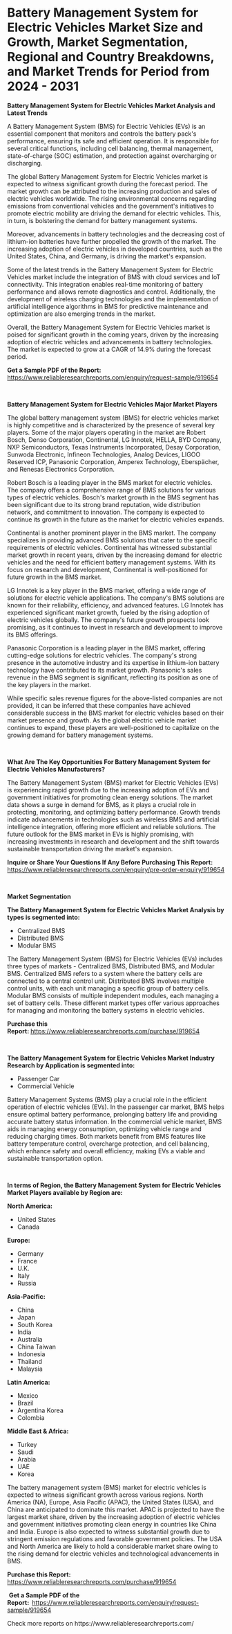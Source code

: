 <p><h1>Battery Management System for Electric Vehicles Market Size and Growth, Market Segmentation, Regional and Country Breakdowns, and Market Trends for Period from 2024 -  2031</h1></p><p><strong>Battery Management System for Electric Vehicles Market Analysis and Latest Trends</strong></p>
<p><p>A Battery Management System (BMS) for Electric Vehicles (EVs) is an essential component that monitors and controls the battery pack's performance, ensuring its safe and efficient operation. It is responsible for several critical functions, including cell balancing, thermal management, state-of-charge (SOC) estimation, and protection against overcharging or discharging.</p><p>The global Battery Management System for Electric Vehicles market is expected to witness significant growth during the forecast period. The market growth can be attributed to the increasing production and sales of electric vehicles worldwide. The rising environmental concerns regarding emissions from conventional vehicles and the government's initiatives to promote electric mobility are driving the demand for electric vehicles. This, in turn, is bolstering the demand for battery management systems.</p><p>Moreover, advancements in battery technologies and the decreasing cost of lithium-ion batteries have further propelled the growth of the market. The increasing adoption of electric vehicles in developed countries, such as the United States, China, and Germany, is driving the market's expansion.</p><p>Some of the latest trends in the Battery Management System for Electric Vehicles market include the integration of BMS with cloud services and IoT connectivity. This integration enables real-time monitoring of battery performance and allows remote diagnostics and control. Additionally, the development of wireless charging technologies and the implementation of artificial intelligence algorithms in BMS for predictive maintenance and optimization are also emerging trends in the market.</p><p>Overall, the Battery Management System for Electric Vehicles market is poised for significant growth in the coming years, driven by the increasing adoption of electric vehicles and advancements in battery technologies. The market is expected to grow at a CAGR of 14.9% during the forecast period.</p></p>
<p><strong>Get a Sample PDF of the Report:&nbsp;</strong> <a href="https://www.reliableresearchreports.com/enquiry/request-sample/919654">https://www.reliableresearchreports.com/enquiry/request-sample/919654</a></p>
<p>&nbsp;</p>
<p><strong>Battery Management System for Electric Vehicles Major Market Players</strong></p>
<p><p>The global battery management system (BMS) for electric vehicles market is highly competitive and is characterized by the presence of several key players. Some of the major players operating in the market are Robert Bosch, Denso Corporation, Continental, LG Innotek, HELLA, BYD Company, NXP Semiconductors, Texas Instruments Incorporated, Desay Corporation, Sunwoda Electronic, Infineon Technologies, Analog Devices, LIGOO Reserved ICP, Panasonic Corporation, Amperex Technology, Eberspächer, and Renesas Electronics Corporation.</p><p>Robert Bosch is a leading player in the BMS market for electric vehicles. The company offers a comprehensive range of BMS solutions for various types of electric vehicles. Bosch's market growth in the BMS segment has been significant due to its strong brand reputation, wide distribution network, and commitment to innovation. The company is expected to continue its growth in the future as the market for electric vehicles expands.</p><p>Continental is another prominent player in the BMS market. The company specializes in providing advanced BMS solutions that cater to the specific requirements of electric vehicles. Continental has witnessed substantial market growth in recent years, driven by the increasing demand for electric vehicles and the need for efficient battery management systems. With its focus on research and development, Continental is well-positioned for future growth in the BMS market.</p><p>LG Innotek is a key player in the BMS market, offering a wide range of solutions for electric vehicle applications. The company's BMS solutions are known for their reliability, efficiency, and advanced features. LG Innotek has experienced significant market growth, fueled by the rising adoption of electric vehicles globally. The company's future growth prospects look promising, as it continues to invest in research and development to improve its BMS offerings.</p><p>Panasonic Corporation is a leading player in the BMS market, offering cutting-edge solutions for electric vehicles. The company's strong presence in the automotive industry and its expertise in lithium-ion battery technology have contributed to its market growth. Panasonic's sales revenue in the BMS segment is significant, reflecting its position as one of the key players in the market.</p><p>While specific sales revenue figures for the above-listed companies are not provided, it can be inferred that these companies have achieved considerable success in the BMS market for electric vehicles based on their market presence and growth. As the global electric vehicle market continues to expand, these players are well-positioned to capitalize on the growing demand for battery management systems.</p></p>
<p>&nbsp;</p>
<p><strong>What Are The Key Opportunities For Battery Management System for Electric Vehicles Manufacturers?</strong></p>
<p><p>The Battery Management System (BMS) market for Electric Vehicles (EVs) is experiencing rapid growth due to the increasing adoption of EVs and government initiatives for promoting clean energy solutions. The market data shows a surge in demand for BMS, as it plays a crucial role in protecting, monitoring, and optimizing battery performance. Growth trends indicate advancements in technologies such as wireless BMS and artificial intelligence integration, offering more efficient and reliable solutions. The future outlook for the BMS market in EVs is highly promising, with increasing investments in research and development and the shift towards sustainable transportation driving the market's expansion.</p></p>
<p><strong>Inquire or Share Your Questions If Any Before Purchasing This Report:</strong> <a href="https://www.reliableresearchreports.com/enquiry/pre-order-enquiry/919654">https://www.reliableresearchreports.com/enquiry/pre-order-enquiry/919654</a></p>
<p>&nbsp;</p>
<p><strong>Market Segmentation</strong></p>
<p><strong>The Battery Management System for Electric Vehicles Market Analysis by types is segmented into:</strong></p>
<p><ul><li>Centralized BMS</li><li>Distributed BMS</li><li>Modular BMS</li></ul></p>
<p><p>The Battery Management System (BMS) for Electric Vehicles (EVs) includes three types of markets - Centralized BMS, Distributed BMS, and Modular BMS. Centralized BMS refers to a system where the battery cells are connected to a central control unit. Distributed BMS involves multiple control units, with each unit managing a specific group of battery cells. Modular BMS consists of multiple independent modules, each managing a set of battery cells. These different market types offer various approaches for managing and monitoring the battery systems in electric vehicles.</p></p>
<p><strong>Purchase this Report:&nbsp;</strong><a href="https://www.reliableresearchreports.com/purchase/919654">https://www.reliableresearchreports.com/purchase/919654</a></p>
<p>&nbsp;</p>
<p><strong>The Battery Management System for Electric Vehicles Market Industry Research by Application is segmented into:</strong></p>
<p><ul><li>Passenger Car</li><li>Commercial Vehicle</li></ul></p>
<p><p>Battery Management Systems (BMS) play a crucial role in the efficient operation of electric vehicles (EVs). In the passenger car market, BMS helps ensure optimal battery performance, prolonging battery life and providing accurate battery status information. In the commercial vehicle market, BMS aids in managing energy consumption, optimizing vehicle range and reducing charging times. Both markets benefit from BMS features like battery temperature control, overcharge protection, and cell balancing, which enhance safety and overall efficiency, making EVs a viable and sustainable transportation option.</p></p>
<p>&nbsp;</p>
<p><strong>In terms of Region, the Battery Management System for Electric Vehicles Market Players available by Region are:</strong></p>
<p>
    <p> <strong> North America: </strong>
        <ul>
            <li>United States</li>
            <li>Canada</li>
        </ul>
        </p> 
    <p> <strong> Europe: </strong>
        <ul>
            <li>Germany</li>
            <li>France</li>
            <li>U.K.</li>
            <li>Italy</li>
            <li>Russia</li>
        </ul>
        </p> 
    <p> <strong> Asia-Pacific: </strong>
        <ul>
            <li>China</li>
            <li>Japan</li>
            <li>South Korea</li>
            <li>India</li>
            <li>Australia</li>
            <li>China Taiwan</li>
            <li>Indonesia</li>
            <li>Thailand</li>
            <li>Malaysia</li>
        </ul>
        </p> 
    <p> <strong> Latin America: </strong>
        <ul>
            <li>Mexico</li>
            <li>Brazil</li>
            <li>Argentina Korea</li>
            <li>Colombia</li>
        </ul>
        </p> 
    <p> <strong> Middle East & Africa: </strong>
        <ul>
            <li>Turkey</li>
            <li>Saudi</li>
            <li>Arabia</li>
            <li>UAE</li>
            <li>Korea</li>
        </ul>
    </p>
    </p>
<p><p>The battery management system (BMS) market for electric vehicles is expected to witness significant growth across various regions. North America (NA), Europe, Asia Pacific (APAC), the United States (USA), and China are anticipated to dominate this market. APAC is projected to have the largest market share, driven by the increasing adoption of electric vehicles and government initiatives promoting clean energy in countries like China and India. Europe is also expected to witness substantial growth due to stringent emission regulations and favorable government policies. The USA and North America are likely to hold a considerable market share owing to the rising demand for electric vehicles and technological advancements in BMS.</p></p>
<p><strong>Purchase this Report: </strong><a href="https://www.reliableresearchreports.com/purchase/919654">https://www.reliableresearchreports.com/purchase/919654</a></p>
<p>&nbsp;<strong>Get a Sample PDF of the Report:&nbsp;&nbsp;</strong><a href="https://www.reliableresearchreports.com/enquiry/request-sample/919654">https://www.reliableresearchreports.com/enquiry/request-sample/919654</a></p>
<p><strong></strong></p>
<p>Check more reports on https://www.reliableresearchreports.com/</p>